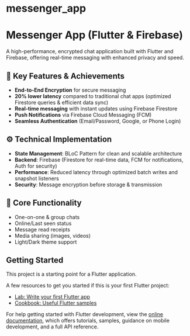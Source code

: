 # messenger_app

# Messenger App (Flutter & Firebase)  

A high-performance, encrypted chat application built with Flutter and Firebase, offering real-time messaging with enhanced privacy and speed.  

## 🚀 Key Features & Achievements  
- **End-to-End Encryption** for secure messaging  
- **20% lower latency** compared to traditional chat apps (optimized Firestore queries & efficient data sync)  
- **Real-time messaging** with instant updates using Firebase Firestore  
- **Push Notifications** via Firebase Cloud Messaging (FCM)  
- **Seamless Authentication** (Email/Password, Google, or Phone Login)  

## ⚙️ Technical Implementation  
- **State Management**: BLoC Pattern for clean and scalable architecture  
- **Backend**: Firebase (Firestore for real-time data, FCM for notifications, Auth for security)  
- **Performance**: Reduced latency through optimized batch writes and snapshot listeners  
- **Security**: Message encryption before storage & transmission  

## 📱 Core Functionality  
- One-on-one & group chats  
- Online/Last seen status  
- Message read receipts  
- Media sharing (images, videos)  
- Light/Dark theme support
  
## Getting Started

This project is a starting point for a Flutter application.

A few resources to get you started if this is your first Flutter project:

- [Lab: Write your first Flutter app](https://docs.flutter.dev/get-started/codelab)
- [Cookbook: Useful Flutter samples](https://docs.flutter.dev/cookbook)

For help getting started with Flutter development, view the
[online documentation](https://docs.flutter.dev/), which offers tutorials,
samples, guidance on mobile development, and a full API reference.

